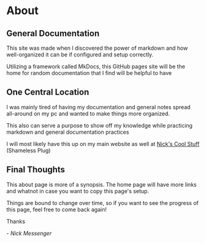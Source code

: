 # About

## General Documentation
This site was made when I discovered the power of markdown and how well-organized it can be if configured and setup correctly.

Utilizing a framework called MkDocs, this GitHub pages site will be the home for random documentation that I find will be helpful to have

## One Central Location
I was mainly tired of having my documentation and general notes spread all-around on my pc and wanted to make things more organized.

This also can serve a purpose to show off my knowledge while practicing markdown and general documentation practices

I will most likely have this up on my main website as well at [Nick's Cool Stuff](https://nickscoolstuff.com) (Shameless Plug)

## Final Thoughts
This about page is more of a synopsis. The home page will have more links and whatnot in case you want to copy this page's setup.

Things are bound to change over time, so if you want to see the progress of this page, feel free to come back again!

Thanks
 
 *- Nick Messenger*